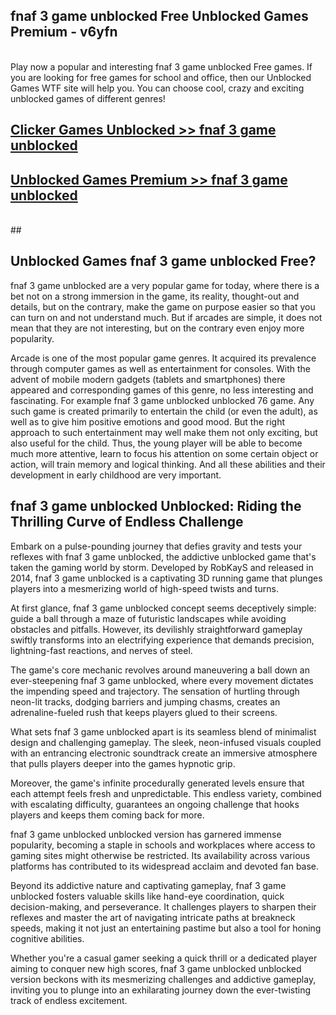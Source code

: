 ## fnaf 3 game unblocked Free Unblocked Games Premium - v6yfn <br>
<br>
Play now a popular and interesting fnaf 3 game unblocked Free games. If you are looking for free games for school and office, then our Unblocked Games WTF site will help you. You can choose cool, crazy and exciting unblocked games of different genres!


##  [Clicker Games Unblocked >> fnaf 3 game unblocked](http://freeplayer.one?title=fnaf_3_game_unblocked&ref=05)

##  [Unblocked Games Premium >> fnaf 3 game unblocked](http://freeplayer.one?title=fnaf_3_game_unblocked&ref=05)
  <br>
  ##



## Unblocked Games fnaf 3 game unblocked Free?

fnaf 3 game unblocked are a very popular game for today, where there is a bet not on a strong immersion in the game, its reality, thought-out and details, but on the contrary, make the game on purpose easier so that you can turn on and not understand much. But if arcades are simple, it does not mean that they are not interesting, but on the contrary even enjoy more popularity.

Arcade is one of the most popular game genres. It acquired its prevalence through computer games as well as entertainment for consoles. With the advent of mobile modern gadgets (tablets and smartphones) there appeared and corresponding games of this genre, no less interesting and fascinating. For example fnaf 3 game unblocked unblocked 76 game. Any such game is created primarily to entertain the child (or even the adult), as well as to give him positive emotions and good mood. But the right approach to such entertainment may well make them not only exciting, but also useful for the child. Thus, the young player will be able to become much more attentive, learn to focus his attention on some certain object or action, will train memory and logical thinking. And all these abilities and their development in early childhood are very important.

##  fnaf 3 game unblocked Unblocked: Riding the Thrilling Curve of Endless Challenge

Embark on a pulse-pounding journey that defies gravity and tests your reflexes with fnaf 3 game unblocked, the addictive unblocked game that's taken the gaming world by storm. Developed by RobKayS and released in 2014, fnaf 3 game unblocked is a captivating 3D running game that plunges players into a mesmerizing world of high-speed twists and turns.

At first glance, fnaf 3 game unblocked concept seems deceptively simple: guide a ball through a maze of futuristic landscapes while avoiding obstacles and pitfalls. However, its devilishly straightforward gameplay swiftly transforms into an electrifying experience that demands precision, lightning-fast reactions, and nerves of steel.

The game's core mechanic revolves around maneuvering a ball down an ever-steepening fnaf 3 game unblocked, where every movement dictates the impending speed and trajectory. The sensation of hurtling through neon-lit tracks, dodging barriers and jumping chasms, creates an adrenaline-fueled rush that keeps players glued to their screens.

What sets fnaf 3 game unblocked apart is its seamless blend of minimalist design and challenging gameplay. The sleek, neon-infused visuals coupled with an entrancing electronic soundtrack create an immersive atmosphere that pulls players deeper into the games hypnotic grip.

Moreover, the game's infinite procedurally generated levels ensure that each attempt feels fresh and unpredictable. This endless variety, combined with escalating difficulty, guarantees an ongoing challenge that hooks players and keeps them coming back for more.

fnaf 3 game unblocked unblocked version has garnered immense popularity, becoming a staple in schools and workplaces where access to gaming sites might otherwise be restricted. Its availability across various platforms has contributed to its widespread acclaim and devoted fan base.

Beyond its addictive nature and captivating gameplay, fnaf 3 game unblocked fosters valuable skills like hand-eye coordination, quick decision-making, and perseverance. It challenges players to sharpen their reflexes and master the art of navigating intricate paths at breakneck speeds, making it not just an entertaining pastime but also a tool for honing cognitive abilities.

Whether you're a casual gamer seeking a quick thrill or a dedicated player aiming to conquer new high scores, fnaf 3 game unblocked unblocked version beckons with its mesmerizing challenges and addictive gameplay, inviting you to plunge into an exhilarating journey down the ever-twisting track of endless excitement.